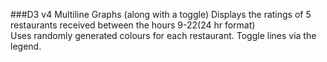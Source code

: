 ###D3 v4 Multiline Graphs (along with a toggle)
Displays the ratings of 5 restaurants received between the hours 9-22(24 hr format)  
Uses randomly generated colours for each restaurant. Toggle lines via the legend.